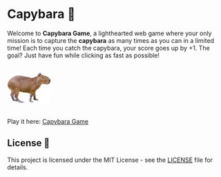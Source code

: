# Capybara 🐾

Welcome to **Capybara Game**, a lighthearted web game where your only mission is to capture the **capybara** as many times as you can in a limited time! Each time you catch the capybara, your score goes up by +1. The goal? Just have fun while clicking as fast as possible!

<br>

<div align="left">
    <img src="public/capybara.png" alt="Capybara" width="20%" />
</div>

<br>

Play it here: [Capybara Game](https://capybara-game.vercel.app/)

## License 📄
This project is licensed under the MIT License - see the [LICENSE](LICENSE) file for details.

